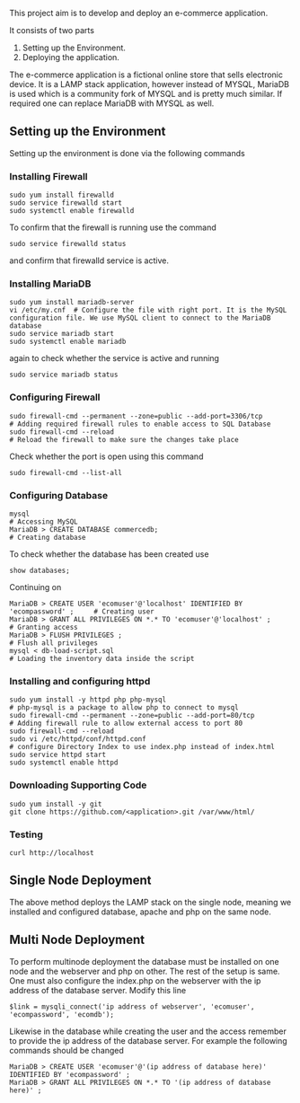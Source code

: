This project aim is to develop and deploy an e-commerce application. 

It consists of two parts 
1. Setting up the Environment.
2. Deploying the application.

The e-commerce application is a fictional online store that sells electronic device. It is a LAMP stack application, however instead of MYSQL, MariaDB is used which is a community fork of MYSQL and is pretty much similar. If required one can replace MariaDB with MYSQL as well.

## Setting up the Environment

Setting up the environment is done via the following commands

### Installing Firewall

```
sudo yum install firewalld
sudo service firewalld start
sudo systemctl enable firewalld
```

To confirm that the firewall is running use the command
```
sudo service firewalld status
```
and confirm that firewalld service is active.

### Installing MariaDB

```
sudo yum install mariadb-server
vi /etc/my.cnf  # Configure the file with right port. It is the MySQL configuration file. We use MySQL client to connect to the MariaDB database
sudo service mariadb start
sudo systemctl enable mariadb
```
again to check whether the service is active and running
```
sudo service mariadb status
```

### Configuring Firewall

```
sudo firewall-cmd --permanent --zone=public --add-port=3306/tcp                 # Adding required firewall rules to enable access to SQL Database
sudo firewall-cmd --reload                                                      # Reload the firewall to make sure the changes take place
```
Check whether the port is open using this command
```
sudo firewall-cmd --list-all
```

### Configuring Database

```
mysql                                                                               # Accessing MySQL
MariaDB > CREATE DATABASE commercedb;                                               # Creating database
```

To check whether the database has been created use
```
show databases;
```

Continuing on

```
MariaDB > CREATE USER 'ecomuser'@'localhost' IDENTIFIED BY 'ecompassword' ;     # Creating user
MariaDB > GRANT ALL PRIVILEGES ON *.* TO 'ecomuser'@'localhost' ;               # Granting access
MariaDB > FLUSH PRIVILEGES ;                                                    # Flush all privileges
mysql < db-load-script.sql                                                      # Loading the inventory data inside the script
```

### Installing and configuring httpd

```
sudo yum install -y httpd php php-mysql                                         # php-mysql is a package to allow php to connect to mysql
sudo firewall-cmd --permanent --zone=public --add-port=80/tcp                   # Adding firewall rule to allow external access to port 80
sudo firewall-cmd --reload   
sudo vi /etc/httpd/conf/httpd.conf                                              # configure Directory Index to use index.php instead of index.html
sudo service httpd start
sudo systemctl enable httpd
```

### Downloading Supporting Code

```
sudo yum install -y git
git clone https://github.com/<application>.git /var/www/html/
```

### Testing 

```
curl http://localhost
```  
  
## Single Node Deployment
  
The above method deploys the LAMP stack on the single node, meaning we installed and configured database, apache and php on the same node.

## Multi Node Deployment
  
To perform multinode deployment the database must be installed on one node and the webserver and php on other. The rest of the setup is same. One must also configure the index.php on the webserver with the ip address of the database server. Modify this line

```
$link = mysqli_connect('ip address of webserver', 'ecomuser', 'ecompassword', 'ecomdb');
```

Likewise in the database while creating the user and the access remember to provide the ip address of the database server. For example the following commands should be changed

```
MariaDB > CREATE USER 'ecomuser'@'(ip address of database here)' IDENTIFIED BY 'ecompassword' ;    
MariaDB > GRANT ALL PRIVILEGES ON *.* TO '(ip address of database here)' ;               
```
